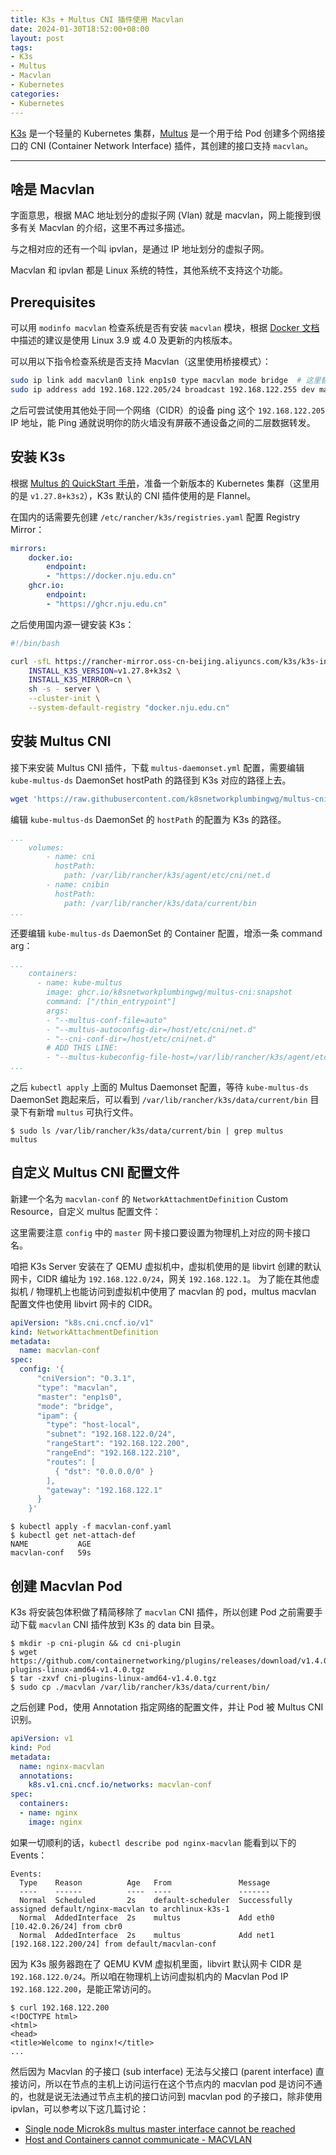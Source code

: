 ```yaml
---
title: K3s + Multus CNI 插件使用 Macvlan
date: 2024-01-30T18:52:00+08:00
layout: post
tags:
- K3s
- Multus
- Macvlan
- Kubernetes
categories:
- Kubernetes
---
```


[K3s](https://k3s.io/) 是一个轻量的 Kubernetes 集群，[Multus](https://github.com/k8snetworkplumbingwg/multus-cni) 是一个用于给 Pod 创建多个网络接口的 CNI (Container Network Interface) 插件，其创建的接口支持 `macvlan`。 

<!--more-->

----

## 啥是 Macvlan

字面意思，根据 MAC 地址划分的虚拟子网 (Vlan) 就是 macvlan，网上能搜到很多有关 Macvlan 的介绍，这里不再过多描述。

与之相对应的还有一个叫 ipvlan，是通过 IP 地址划分的虚拟子网。

Macvlan 和 ipvlan 都是 Linux 系统的特性，其他系统不支持这个功能。

## Prerequisites

可以用 `modinfo macvlan` 检查系统是否有安装 `macvlan` 模块，根据 [Docker 文档](https://docs.docker.com/network/network-tutorial-macvlan/#prerequisites) 中描述的建议是使用 Linux 3.9 或 4.0 及更新的内核版本。

可以用以下指令检查系统是否支持 Macvlan（这里使用桥接模式）：

```sh
sudo ip link add macvlan0 link enp1s0 type macvlan mode bridge  # 这里替换 enp1s0 为网卡接口名称
sudo ip address add 192.168.122.205/24 broadcast 192.168.122.255 dev macvlan0 # 注意 IP 地址冲突
```

之后可尝试使用其他处于同一个网络（CIDR）的设备 ping 这个 `192.168.122.205` IP 地址，能 Ping 通就说明你的防火墙没有屏蔽不通设备之间的二层数据转发。

## 安装 K3s

根据 [Multus 的 QuickStart 手册](https://github.com/k8snetworkplumbingwg/multus-cni/blob/master/docs/quickstart.md)，准备一个新版本的 Kubernetes 集群（这里用的是 `v1.27.8+k3s2`），K3s 默认的 CNI 插件使用的是 Flannel。

在国内的话需要先创建 `/etc/rancher/k3s/registries.yaml` 配置 Registry Mirror：

```yaml
mirrors:
    docker.io:
        endpoint:
        - "https://docker.nju.edu.cn"
    ghcr.io:
        endpoint:
        - "https://ghcr.nju.edu.cn"
```

之后使用国内源一键安装 K3s：

```sh
#!/bin/bash

curl -sfL https://rancher-mirror.oss-cn-beijing.aliyuncs.com/k3s/k3s-install.sh | \
	INSTALL_K3S_VERSION=v1.27.8+k3s2 \
	INSTALL_K3S_MIRROR=cn \
	sh -s - server \
	--cluster-init \
	--system-default-registry "docker.nju.edu.cn"
```

## 安装 Multus CNI

接下来安装 Multus CNI 插件，下载 `multus-daemonset.yml` 配置，需要编辑 `kube-multus-ds` DaemonSet hostPath 的路径到 K3s 对应的路径上去。

```sh
wget 'https://raw.githubusercontent.com/k8snetworkplumbingwg/multus-cni/master/deployments/multus-daemonset.yml'
```

编辑 `kube-multus-ds` DaemonSet 的 `hostPath` 的配置为 K3s 的路径。 

```yaml
...
    volumes:
        - name: cni
          hostPath:
            path: /var/lib/rancher/k3s/agent/etc/cni/net.d
        - name: cnibin
          hostPath:
            path: /var/lib/rancher/k3s/data/current/bin
...
```

还要编辑 `kube-multus-ds` DaemonSet 的 Container 配置，增添一条 command arg：

```yaml
...
    containers:
      - name: kube-multus
        image: ghcr.io/k8snetworkplumbingwg/multus-cni:snapshot
        command: ["/thin_entrypoint"]
        args:
        - "--multus-conf-file=auto"
        - "--multus-autoconfig-dir=/host/etc/cni/net.d"
        - "--cni-conf-dir=/host/etc/cni/net.d"
        # ADD THIS LINE:
        - "--multus-kubeconfig-file-host=/var/lib/rancher/k3s/agent/etc/cni/net.d/multus.d/multus.kubeconfig"
...
```

之后 `kubectl apply` 上面的 Multus Daemonset 配置，等待 `kube-multus-ds` DaemonSet 跑起来后，可以看到 `/var/lib/rancher/k3s/data/current/bin` 目录下有新增 `multus` 可执行文件。

```console
$ sudo ls /var/lib/rancher/k3s/data/current/bin | grep multus
multus
```

## 自定义 Multus CNI 配置文件

新建一个名为 `macvlan-conf` 的 `NetworkAttachmentDefinition` Custom Resource，自定义 multus 配置文件：

这里需要注意 `config` 中的 `master` 网卡接口要设置为物理机上对应的网卡接口名。

咱把 K3s Server 安装在了 QEMU 虚拟机中，虚拟机使用的是 libvirt 创建的默认网卡，CIDR 编址为 `192.168.122.0/24`，网关 `192.168.122.1`。
为了能在其他虚拟机 / 物理机上也能访问到虚拟机中使用了 macvlan 的 pod，multus macvlan 配置文件也使用 libvirt 网卡的 CIDR。

```yaml
apiVersion: "k8s.cni.cncf.io/v1"
kind: NetworkAttachmentDefinition
metadata:
  name: macvlan-conf
spec:
  config: '{
      "cniVersion": "0.3.1",
      "type": "macvlan",
      "master": "enp1s0",
      "mode": "bridge",
      "ipam": {
        "type": "host-local",
        "subnet": "192.168.122.0/24",
        "rangeStart": "192.168.122.200",
        "rangeEnd": "192.168.122.210",
        "routes": [
          { "dst": "0.0.0.0/0" }
        ],
        "gateway": "192.168.122.1"
      }
    }'
```

```console
$ kubectl apply -f macvlan-conf.yaml
$ kubectl get net-attach-def
NAME           AGE
macvlan-conf   59s
```

## 创建 Macvlan Pod

K3s 将安装包体积做了精简移除了 `macvlan` CNI 插件，所以创建 Pod 之前需要手动下载 `macvlan` CNI 插件放到 K3s 的 data bin 目录。

```console
$ mkdir -p cni-plugin && cd cni-plugin
$ wget https://github.com/containernetworking/plugins/releases/download/v1.4.0/cni-plugins-linux-amd64-v1.4.0.tgz
$ tar -zxvf cni-plugins-linux-amd64-v1.4.0.tgz
$ sudo cp ./macvlan /var/lib/rancher/k3s/data/current/bin/
```

之后创建 Pod，使用 Annotation 指定网络的配置文件，并让 Pod 被 Multus CNI 识别。

```yaml
apiVersion: v1
kind: Pod
metadata:
  name: nginx-macvlan
  annotations:
    k8s.v1.cni.cncf.io/networks: macvlan-conf
spec:
  containers:
  - name: nginx
    image: nginx
```

如果一切顺利的话，`kubectl describe pod nginx-macvlan` 能看到以下的 Events：

```
Events:
  Type    Reason          Age   From               Message
  ----    ------          ----  ----               -------
  Normal  Scheduled       2s    default-scheduler  Successfully assigned default/nginx-macvlan to archlinux-k3s-1
  Normal  AddedInterface  2s    multus             Add eth0 [10.42.0.26/24] from cbr0
  Normal  AddedInterface  2s    multus             Add net1 [192.168.122.200/24] from default/macvlan-conf
```

因为 K3s 服务器跑在了 QEMU KVM 虚拟机里面，libvirt 默认网卡 CIDR 是 `192.168.122.0/24`。所以咱在物理机上访问虚拟机内的 Macvlan Pod IP `192.168.122.200`，是能正常访问的。

```console
$ curl 192.168.122.200
<!DOCTYPE html>
<html>
<head>
<title>Welcome to nginx!</title>
...
```

然后因为 Macvlan 的子接口 (sub interface) 无法与父接口 (parent interface) 直接访问，所以在节点的主机上访问运行在这个节点内的 macvlan pod 是访问不通的，也就是说无法通过节点主机的接口访问到 macvlan pod 的子接口，除非使用 ipvlan，可以参考以下这几篇讨论：
- [Single node Microk8s multus master interface cannot be reached](https://stackoverflow.com/questions/69316893/single-node-microk8s-multus-master-interface-cannot-be-reached)
- [Host and Containers cannot communicate - MACVLAN](https://forums.docker.com/t/host-and-containers-cannot-communicate-macvlan/112968)
